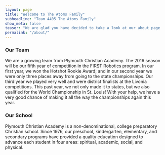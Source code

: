 ```yaml
---
layout: page
title: "Welcome to The Atoms Family"
subheadline: "Team 4405 The Atoms Family"
show_meta: false
teaser: "We are glad you have decided to take a look at our about page. Here you can find information about who we are and what we do."
permalink: "/about/"
---
```

### Our Team
We are a growing team from Plymouth Christian Academy. The 2016 season will be our fifth year of competition in the FIRST Robotics program. In our first year, we won the Hotshot Rookie Award; and in our second year we were only three places away from going to the state championships. Our third year we played very well and were district finalists at the Livonia competitions. This past year, we not only made it to states, but we also qualified for the World Championship in St. Louis! With your help, we have a very good chance of making it all the way the championships again this year.

### Our School
Plymouth Christian Academy is a non-denominational, college preparatory Christian school. Since 1976, our preschool, kindergarten, elementary, and secondary programs have provided a quality education designed to advance each student in four areas: spiritual, academic, social, and physical.
